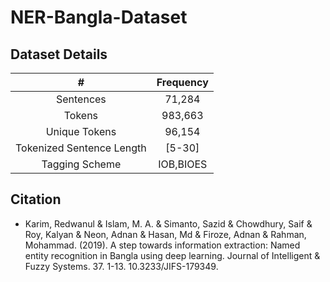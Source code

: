 # NER-Bangla-Dataset

## Dataset Details
| # | Frequency |
| :------: | :------: |
| Sentences | 71,284 |
| Tokens | 983,663 |
| Unique Tokens | 96,154 |
| Tokenized Sentence Length | [5-30] |
| Tagging Scheme | IOB,BIOES |

## Citation
 - Karim, Redwanul & Islam, M. A. & Simanto, Sazid & Chowdhury, Saif & Roy, Kalyan & Neon, Adnan & Hasan, Md & Firoze, Adnan & Rahman, Mohammad. (2019). A step towards information extraction: Named entity recognition in Bangla using deep learning. Journal of Intelligent & Fuzzy Systems. 37. 1-13. 10.3233/JIFS-179349. 
